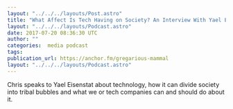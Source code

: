 ```yaml
---
layout: "../../../layouts/Post.astro"
title: "What Affect Is Tech Having on Society? An Interview With Yael Eisenstat"
layout: "../../../layouts/Podcast.astro"
date: 2017-07-20 08:36:30 UTC
author: ""
categories:  media podcast
tags:
publication_url: https://anchor.fm/gregarious-mammal
layout: "../../../layouts/Podcast.astro"
---
```

Chris speaks to Yael Eisenstat about technology, how it can divide society into tribal bubbles and what we or tech companies can and should do about it.